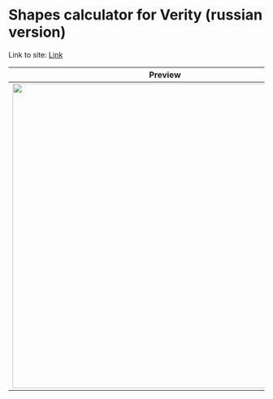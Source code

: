 # Shapes calculator for Verity (russian version)
Link to site: [Link](Salvations-Edge-Verity_RU)

| Preview |
|:----------:|
| <img src="https://github.com/user-attachments/assets/86bf5358-18f3-40f6-8402-47e31dc5de24" height="600" /> |
